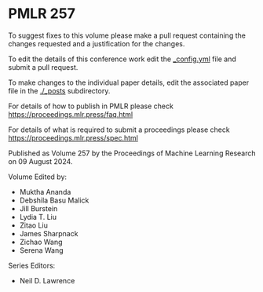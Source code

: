 # PMLR 257

To suggest fixes to this volume please make a pull request containing the changes requested and a justification for the changes.

To edit the details of this conference work edit the [_config.yml](./_config.yml) file and submit a pull request.

To make changes to the individual paper details, edit the associated paper file in the [./_posts](./_posts) subdirectory.

For details of how to publish in PMLR please check https://proceedings.mlr.press/faq.html

For details of what is required to submit a proceedings please check https://proceedings.mlr.press/spec.html



Published as Volume 257 by the Proceedings of Machine Learning Research on 09 August 2024.

Volume Edited by:
  * Muktha Ananda
  * Debshila Basu Malick
  * Jill Burstein
  * Lydia T. Liu
  * Zitao Liu
  * James Sharpnack
  * Zichao Wang
  * Serena Wang

Series Editors:
  * Neil D. Lawrence
